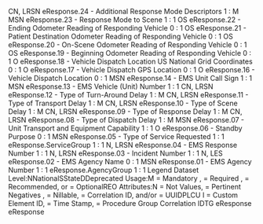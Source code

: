 

CN, LRSN
eResponse.24 - Additional Response Mode Descriptors
1 : M
MSN
eResponse.23 - Response Mode to Scene
1 : 1
OS
eResponse.22 - Ending Odometer Reading of Responding Vehicle
0 : 1
OS
eResponse.21 - Patient Destination Odometer Reading of Responding Vehicle
0 : 1
OS
eResponse.20 - On-Scene Odometer Reading of Responding Vehicle
0 : 1
OS
eResponse.19 - Beginning Odometer Reading of Responding Vehicle
0 : 1
O
eResponse.18 - Vehicle Dispatch Location US National Grid Coordinates
0 : 1
O
eResponse.17 - Vehicle Dispatch GPS Location
0 : 1
O
eResponse.16 - Vehicle Dispatch Location
0 : 1
MSN
eResponse.14 - EMS Unit Call Sign
1 : 1
MSN
eResponse.13 - EMS Vehicle (Unit) Number
1 : 1
CN, LRSN
eResponse.12 - Type of Turn-Around Delay
1 : M
CN, LRSN
eResponse.11 - Type of Transport Delay
1 : M
CN, LRSN
eResponse.10 - Type of Scene Delay
1 : M
CN, LRSN
eResponse.09 - Type of Response Delay
1 : M
CN, LRSN
eResponse.08 - Type of Dispatch Delay
1 : M
MSN
eResponse.07 - Unit Transport and Equipment Capability
1 : 1
O
eResponse.06 - Standby Purpose
0 : 1
MSN
eResponse.05 - Type of Service Requested
1 : 1
eResponse.ServiceGroup
1 : 1
N, LRSN
eResponse.04 - EMS Response Number
1 : 1
N, LRSN
eResponse.03 - Incident Number
1 : 1
N, LES
eResponse.02 - EMS Agency Name
0 : 1
MSN
eResponse.01 - EMS Agency Number
1 : 1
eResponse.AgencyGroup
1 : 1
Legend
Dataset Level:NNationalSStateDDeprecated
Usage:M = Mandatory ,  = Required ,  = Recommended, or  = OptionalREO
Attributes:N = Not Values,  = Pertinent Negatives ,  = Nillable,  = Correlation ID, and/or  = UUIDPLCU
I = Custom Element ID,  = Time Stamp,  = Procedure Group Correlation IDTG
eResponse
eResponse